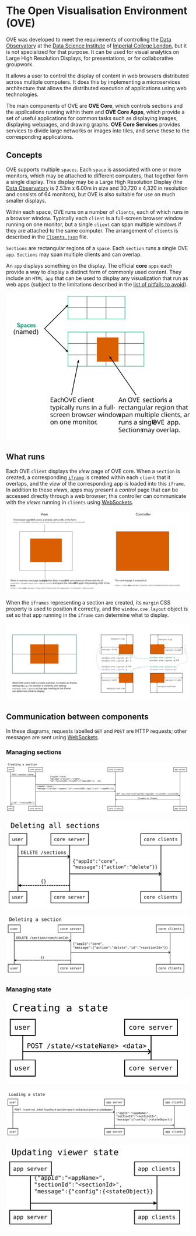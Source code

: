 
# The Open Visualisation Environment (OVE)

OVE was developed to meet the requirements of controlling the [Data Observatory](https://www.imperial.ac.uk/data-science/data-observatory/) at the [Data Science Institute](https://www.imperial.ac.uk/data-science/) of [Imperial College London](https://www.imperial.ac.uk), but it is not specialized for that purpose.
It can be used for visual analytics on Large High Resolution Displays, for presentations, or for collaborative groupwork.

It allows a user to control the display of content in web browsers distributed across multiple computers.
It does this by implementing a microservices architecture that allows the distributed execution of applications using web technologies.


The main components of OVE are  **OVE Core**, which controls sections and the applications running within them and **OVE Core Apps**, which provide a set of useful applications for common tasks such as displaying images, displaying webpages, and drawing graphs.
**OVE Core Services** provides services to divide large networks or images into tiles, and serve these to the corresponding applications.


## Concepts

OVE supports multiple ``spaces``. Each ``space`` is associated with one or more monitors, which may be attached to different computers, that together form a single display. This display may be a Large High Resolution Display (the [Data Observatory](https://www.imperial.ac.uk/data-science/data-observatory/) is 2.53m x 6.00m in size and 30,720 x 4,320 in resolution and consists of 64 monitors), but OVE is also suitable for use on much smaller displays.

Within each space, OVE runs on a number of ``clients``, each of which runs in a browser window. Typically each ``client`` is a full-screen browser window running on one monitor, but a single ``client`` can span multiple windows if they are attached to the same computer. The arrangement of ``clients`` is described in the [``Clients.json``](https://github.com/dsi-icl/ove/blob/master/packages/ove-core/src/client/Clients.json) file.

``Sections`` are rectangular regions of a ``space``. Each ``section`` runs a single OVE ``app``. ``Sections`` may span multiple clients and can overlap.

An ``app`` displays something on the display. The official **core** ``apps`` each provide a way to display a distinct form of commonly used content.
They include an ``HTML app`` that can be used to display any visualization that run as web apps (subject to the limitations described in the [list of pitfalls to avoid](./PITFALLS.md)). 


![](images/concepts.svg)


## What runs

Each OVE ``client`` displays the *view* page of OVE core. When a ``section`` is created, a corresponding [``iframe``](https://developer.mozilla.org/en-US/docs/Web/HTML/Element/iframe) is created within each ``client`` that it overlaps, and the *view* of the corresponding app is loaded into this ``iframe``. 
In addition to these *views*, apps may present a *control* page that can be accessed directly through a web browser; this controller can communicate with the *views* running in ``clients`` using [WebSockets](https://developer.mozilla.org/en-US/docs/Web/API/WebSockets_API).

![](images/urls.svg)


When the ``iframes`` representing a section are created, its ``margin`` CSS property is used to position it correctly, and the ``window.ove.layout`` object is set so that app running in the ``iframe`` can determine what to display.


![](images/tiling.svg)


## Communication between components

In these diagrams, requests labelled ``GET`` and ``POST`` are HTTP requests; other messages are sent using [WebSockets](https://developer.mozilla.org/en-US/docs/Web/API/WebSockets_API).

### Managing sections

![](images/sequence-diagrams/create-section.svg)

![](images/sequence-diagrams/delete-sections.svg)

![](images/sequence-diagrams/delete-section.svg)

### Managing state

![](images/sequence-diagrams/create-state.svg)

![](images/sequence-diagrams/load-state.svg)

![](images/sequence-diagrams/update-state.svg)

